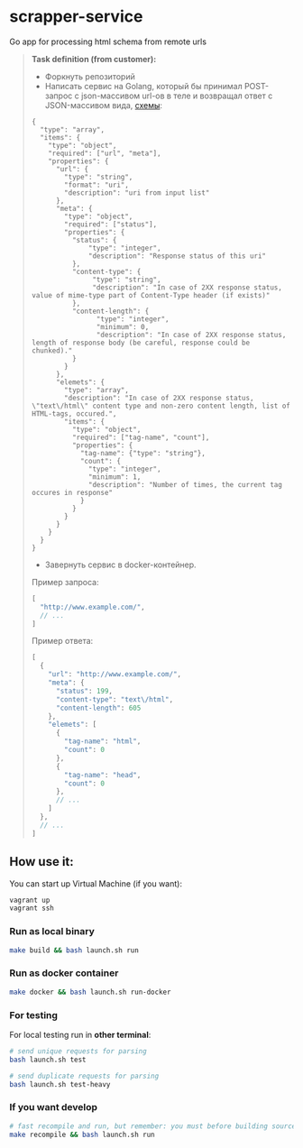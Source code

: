 # scrapper-service

Go app for processing html schema from remote urls

> **Task definition (from customer):**
> 
> - Форкнуть репозиторий
> - Написать сервис на Golang, который бы принимал POST-запрос с json-массивом url-ов в теле и возвращал ответ с JSON-массивом вида, [схемы](http://json-schema.org/):
> 
> ```
> {
>   "type": "array",
>   "items": {
>     "type": "object",
>     "required": ["url", "meta"],
>     "properties": {
>       "url": {
>         "type": "string",
>         "format": "uri",
>         "description": "uri from input list"
>       },
>       "meta": {
>         "type": "object",
>         "required": ["status"],
>         "properties": {
>           "status": {
>               "type": "integer",
>               "description": "Response status of this uri"
>           },
>           "content-type": {
>                "type": "string",
>                "description": "In case of 2XX response status, value of mime-type part of Content-Type header (if exists)"
>           },
>           "content-length": {
>                 "type": "integer",
>                 "minimum": 0,
>                 "description": "In case of 2XX response status, length of response body (be careful, response could be chunked)."
>           }
>         }
>       },
>       "elemets": {
>         "type": "array",
>         "description": "In case of 2XX response status, \"text\/html\" content type and non-zero content length, list of HTML-tags, occured.",
>         "items": {
>           "type": "object",
>           "required": ["tag-name", "count"],
>           "properties": {
>             "tag-name": {"type": "string"},
>             "count": {
>               "type": "integer",
>               "minimum": 1,
>               "description": "Number of times, the current tag occures in response"
>             }
>           }
>         }
>       }
>     }
>   }
> }
> ```
> 
> - Завернуть сервис в docker-контейнер.
> 
> Пример запроса:
> ```js
> [
>   "http://www.example.com/",
>   // ...
> ]
> ```
> Пример ответа:
> ```js
> [
>   {
>     "url": "http://www.example.com/",
>     "meta": {
>       "status": 199,
>       "content-type": "text\/html",
>       "content-length": 605
>     },
>     "elemets": [
>       {
>         "tag-name": "html",
>         "count": 0
>       },
>       {
>         "tag-name": "head",
>         "count": 0
>       },
>       // ...
>     ]
>   },
>   // ...
> ]
> ```

## How use it:

You can start up Virtual Machine (if you want):

```bash 
vagrant up
vagrant ssh
```

### Run as local binary

```bash
make build && bash launch.sh run
```

### Run as docker container

```bash
make docker && bash launch.sh run-docker
```

### For testing

For local testing run in **other terminal**:

```bash
# send unique requests for parsing
bash launch.sh test

# send duplicate requests for parsing
bash launch.sh test-heavy
```

### If you want develop

```bash
# fast recompile and run, but remember: you must before building source if not yet (make build)
make recompile && bash launch.sh run
```
